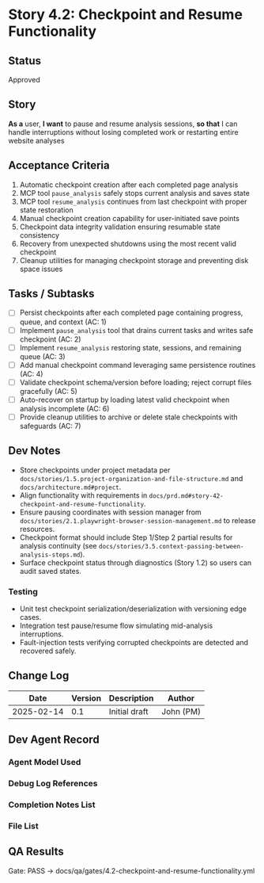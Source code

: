 # Story 4.2: Checkpoint and Resume Functionality

## Status
Approved

## Story
**As a** user,
**I want** to pause and resume analysis sessions,
**so that** I can handle interruptions without losing completed work or restarting entire website analyses

## Acceptance Criteria
1. Automatic checkpoint creation after each completed page analysis
2. MCP tool `pause_analysis` safely stops current analysis and saves state
3. MCP tool `resume_analysis` continues from last checkpoint with proper state restoration
4. Manual checkpoint creation capability for user-initiated save points
5. Checkpoint data integrity validation ensuring resumable state consistency
6. Recovery from unexpected shutdowns using the most recent valid checkpoint
7. Cleanup utilities for managing checkpoint storage and preventing disk space issues

## Tasks / Subtasks
- [ ] Persist checkpoints after each completed page containing progress, queue, and context (AC: 1)
- [ ] Implement `pause_analysis` tool that drains current tasks and writes safe checkpoint (AC: 2)
- [ ] Implement `resume_analysis` restoring state, sessions, and remaining queue (AC: 3)
- [ ] Add manual checkpoint command leveraging same persistence routines (AC: 4)
- [ ] Validate checkpoint schema/version before loading; reject corrupt files gracefully (AC: 5)
- [ ] Auto-recover on startup by loading latest valid checkpoint when analysis incomplete (AC: 6)
- [ ] Provide cleanup utilities to archive or delete stale checkpoints with safeguards (AC: 7)

## Dev Notes
- Store checkpoints under project metadata per `docs/stories/1.5.project-organization-and-file-structure.md` and `docs/architecture.md#project`.
- Align functionality with requirements in `docs/prd.md#story-42-checkpoint-and-resume-functionality`.
- Ensure pausing coordinates with session manager from `docs/stories/2.1.playwright-browser-session-management.md` to release resources.
- Checkpoint format should include Step 1/Step 2 partial results for analysis continuity (see `docs/stories/3.5.context-passing-between-analysis-steps.md`).
- Surface checkpoint status through diagnostics (Story 1.2) so users can audit saved states.

### Testing
- Unit test checkpoint serialization/deserialization with versioning edge cases.
- Integration test pause/resume flow simulating mid-analysis interruptions.
- Fault-injection tests verifying corrupted checkpoints are detected and recovered safely.

## Change Log
| Date | Version | Description | Author |
|------|---------|-------------|--------|
| 2025-02-14 | 0.1 | Initial draft | John (PM) |

## Dev Agent Record

### Agent Model Used

### Debug Log References

### Completion Notes List

### File List

## QA Results

Gate: PASS → docs/qa/gates/4.2-checkpoint-and-resume-functionality.yml
